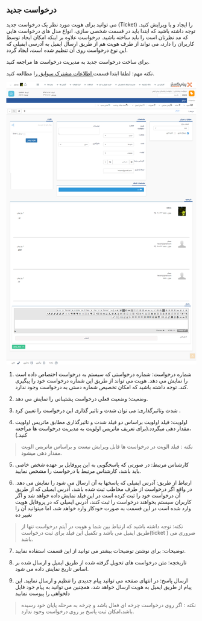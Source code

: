 ﻿## درخواست جدید 

می توانید برای هویت مورد نظر یک درخواست جدید (Ticket) را ایجاد و یا ویرایش کنید. توجه داشته باشید که ابتدا باید در قسمت شخصی سازی، انواع مدل های درخواست هایی که مد نظرتان است را باید ساخته باشید. درخواست علاوه بر اینکه امکان ایجاد توسط کاربران را دارد، می تواند از طرف  هویت هم از طریق ارسال ایمیل به آدرسی ایمیلی که این نوع درخواست روی آن تنظیم شده است، ایجاد گردد.

برای ساخت درخواست جدید به مدیریت درخواست ها مراجعه کنید.

نکته مهم: لطفا ابتدا قسمت<a href="new-request.md" target="_blank"> اطلاعات مشترک سوابق </a>را مطالعه کنید.

![](33.png)

1. شماره درخواست: شماره درخواستی که سیستم به درخواست اختصاص داده است را نمایش می دهد. هویت می تواند از طریق این شماره درخواست خود را پیگیری کند. توجه داشته باشید که امکان تخصیص شماره دستی به درخواست وجود ندارد.

2. وضعیت: وضعیت فعلی درخواست پشتیبانی را نمایش می دهد.

3. شدت وتاثیرگذاری: می توان شدت و تاثیر گذاری این درخواست را تعیین کرد . 

4. اولویت: فیلد اولویت براساس دو فیلد شدت و تاثیرگذاری مطابق ماتریس اولویت ،مقدار دهی میگردد.(برای تعریف ماتریس اولویت به مدیریت درخواست ها مراجعه کنید.)

> نکته : فیلد الویت در درخواست ها قابل ویرایش نیست و براساس ماتریس الویت مقدار دهی میشود.



5. کارشناس مرتبط: در صورتی که پاسخگویی به این پروفایل بر عهده شخص خاصی باید باشد، کارشناس مرتبط با درخواست را مشخص نمایید.

6. ارتباط از طریق: آدرس ایمیلی که پاسخها به آن ارسال می شود را نمایش می دهد. در واقع اگر درخواست از طرف مخاطب ثبت شده باشد، آدرس ایمیلی که از طریق آن درخواست خود را ثبت کرده است در این فیلد نمایش داده خواهد شد و اگر کاربران سیستم بخواهند درخواست را ثبت کنند، آدرس ایمیلی که در پروفایل هویت وارد شده است در این قسمت به صورت خودکار وارد خواهد شد، اما میتوانید آن را تغییر ده

> نکته: توجه داشته باشید که ارتباط بین شما و هویت در آیتم درخواست تنها از طریق ایمیل می باشد و تکمیل این فیلد برای ثبت درخواست(ticket ) ضروری می باشد.

7. توضیحات: برای نوشتن توضیحات بیشتر می توانید از این قسمت استفاده نمایید.

8. تاریخچه: متن درخواست های تحویل گرفته شده از طریق ایمیل و ارسال شده  بر اساس تاریخ نمایش داده می شود.

9. ارسال پاسخ: در انتهای صفحه می توانید پیام جدیدی را تنظیم و ارسال نمایید. این پیام از طریق ایمیل به هویت ارسال خواهد شد، همچنین می توانید به پیام خود فایل دلخواهی را پیوست نمایید

> نکته : اگر روی درخواست چرخه ای فعال باشد و چرخه به مرحله پایان خود رسیده باشد،امکان ثبت پاسخ بر روی درخواست وجود ندارد.


